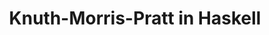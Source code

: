 ---
title: Knuth-Morris-Pratt in Haskell
url: http://twanvl.nl/blog/haskell/Knuth-Morris-Pratt-in-Haskell
authors:
- Twan van Laarhoven
type: article
tags:
- algorithms
- KMP
- string searching
doHaskell-type: blog post
dohaskell-year: 2007
---